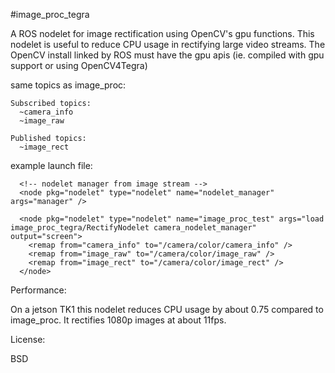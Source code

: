 #image_proc_tegra

A ROS nodelet for image rectification using OpenCV's gpu functions. This nodelet is useful to reduce CPU usage in rectifying large video streams.
The OpenCV install linked by ROS must have the gpu apis (ie. compiled with gpu support or using OpenCV4Tegra)

same topics as image_proc:

```
Subscribed topics:
  ~camera_info
  ~image_raw

Published topics:
  ~image_rect
```


example launch file:

```
  <!-- nodelet manager from image stream -->
  <node pkg="nodelet" type="nodelet" name="nodelet_manager"  args="manager" />
  
  <node pkg="nodelet" type="nodelet" name="image_proc_test" args="load image_proc_tegra/RectifyNodelet camera_nodelet_manager" output="screen">
    <remap from="camera_info" to="/camera/color/camera_info" />
    <remap from="image_raw" to="/camera/color/image_raw" />
    <remap from="image_rect" to="/camera/color/image_rect" />
  </node>
```


Performance:

On a jetson TK1 this nodelet reduces CPU usage by about 0.75 compared to image_proc. It rectifies 1080p images at about 11fps.

License:

BSD